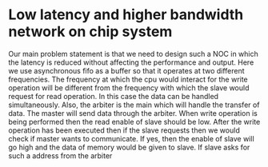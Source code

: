 # Low latency and higher bandwidth network on chip system

Our main problem statement is that we need to design such a NOC in which the latency is reduced without affecting the performance and output.
Here we use asynchronous fifo as a buffer so that it operates at two different frequencies. The frequency at which the cpu would interact for the write operation will be different from the frequency with which the slave would request for read operation. In this case the data can be handled simultaneously. Also, the arbiter is the main which will handle the transfer of data. The master will send data through the arbiter. When write operation is being performed then the read enable of slave should be low. After the write operation has been executed then if the slave requests then we would check if master wants to communicate. If yes, then the enable of slave will go high and the data of memory would be given to slave. If slave asks for such a  address from the arbiter
